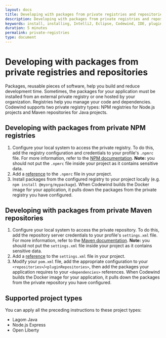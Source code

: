 ```yaml
---
layout: docs
title: Developing with packages from private registries and repositories 
description: Developing with packages from private registries and repositories 
keywords: install, installing, IntelliJ, Eclipse, Codewind, IDE, plugin, plug-in, settings, creating, project, projects, template, code change, edit, edits, application, removing, private, registry, registries, repository, repositories, package, package 
duration: 5 minutes 
permalink: private-registries  
type: document 
---
```


# Developing with packages from private registries and repositories 

Packages, reusable pieces of software, help you build and reduce development time. Sometimes, the packages for your application must be installed from an external private registry or one hosted by your organization. Registries help you manage your code and dependencies. Codewind supports two private registry types: NPM registries for Node.js projects and Maven repositories for Java projects. 

## Developing with packages from private NPM registries 

1. Configure your local system to access the private registry. To do this, add the registry configuration and credentials to your profile's `.npmrc` file. For more information, refer to the [NPM documentation](https://docs.npmjs.com/configuring-npm/npmrc.html). 
    **Note:** you should not put the `.npmrc` file inside your project as it contains sensitive data.
2. Add a [reference](referencing-files.html) to the `.npmrc` file in your project.
3. Install packages from the configured registry to your project locally (e.g. `npm install @myorg/mypackage`). When Codewind builds the Docker image for your application, it pulls down the packages from the private registry you have configured.

## Developing with packages from private Maven repositories 

1. Configure your local system to access the private repository. To do this, add the repository server credentials to your profile's `settings.xml` file. For more information, refer to the [Maven documentation](https://maven.apache.org/settings.html#Servers). 
    **Note:** you should not put the `settings.xml` file inside your project as it contains sensitive data.
2. Add a [reference](referencing-files.html) to the `settings.xml` file in your project.
3. Modify your `pom.xml` file, add the appropriate configuration to your `<repositories>`/`<pluginRepositories>`, then add the packages your application requires to your `<dependencies>` references. When Codewind builds the Docker image for your application, it pulls down the packages from the private repository you have configured.

## Supported project types 

You can apply all the preceding instructions to these project types:

* Lagom Java
* Node.js Express
* Open Liberty 